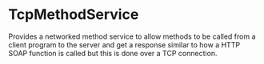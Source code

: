 # TcpMethodService
Provides a networked method service to allow methods to be called from a client program to the server and get a response similar to how a HTTP SOAP function is called but this is done over a TCP connection.
